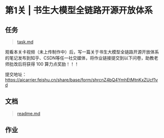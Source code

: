 # 第1关 | 书生大模型全链路开源开放体系

## 任务
> [task.md](https://github.com/InternLM/Tutorial/blob/camp3/docs/L1/HelloIntern/task.md)

观看本关卡视频（未上传制作中）后，写一篇关于书生大模型全链路开源开放体系的笔记发布到知乎、CSDN等任一社交媒体，将作业链接提交到以下问卷，助教老师批改后将获得 100 算力点奖励！！！

提交地址：https://aicarrier.feishu.cn/share/base/form/shrcnZ4bQ4YmhEtMtnKxZUcf1vd

## 文档
> [readme.md](https://github.com/InternLM/Tutorial/blob/camp3/docs/L1/HelloIntern/readme.md)


## 作业

